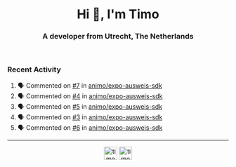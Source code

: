 <h1 align="center">Hi 👋, I'm Timo</h1>
<h3 align="center">A developer from Utrecht, The Netherlands</h3>
<br/>
<!-- https://github.com/rahuldkjain/github-profile-readme-generator --!>

<!--  <p align="left"><img src="https://github-readme-stats.vercel.app/api?username=timoglastra&show_icons=true&count_private=true&" alt="timoglastra" /></p> --!>

<!--
Github language stats
<p align="left"><img src="https://github-readme-stats.vercel.app/api/top-langs/?username=timoglastra&layout=compact" alt="timoglastra" /><p>
-->

<!-- Codestats language stats -->
<!-- <p align="left"><img src="https://codestats-readme.vercel.app/api/top-langs/?username=timoglastra&layout=compact&language_count=12" alt="timoglastra" /><p>    --!>
  
<h3>Recent Activity</h3>

<!--START_SECTION:activity-->
1. 🗣 Commented on [#7](https://github.com/animo/expo-ausweis-sdk/issues/7#issuecomment-2208465268) in [animo/expo-ausweis-sdk](https://github.com/animo/expo-ausweis-sdk)
2. 🗣 Commented on [#4](https://github.com/animo/expo-ausweis-sdk/issues/4#issuecomment-2208462318) in [animo/expo-ausweis-sdk](https://github.com/animo/expo-ausweis-sdk)
3. 🗣 Commented on [#5](https://github.com/animo/expo-ausweis-sdk/issues/5#issuecomment-2208458394) in [animo/expo-ausweis-sdk](https://github.com/animo/expo-ausweis-sdk)
4. 🗣 Commented on [#3](https://github.com/animo/expo-ausweis-sdk/issues/3#issuecomment-2208456363) in [animo/expo-ausweis-sdk](https://github.com/animo/expo-ausweis-sdk)
5. 🗣 Commented on [#6](https://github.com/animo/expo-ausweis-sdk/issues/6#issuecomment-2208455522) in [animo/expo-ausweis-sdk](https://github.com/animo/expo-ausweis-sdk)
<!--END_SECTION:activity-->

---

<p align="center">
<a href="https://twitter.com/timoglastra" target="blank"><img align="center" src="https://cdn.jsdelivr.net/npm/simple-icons@3.0.1/icons/twitter.svg" alt="timoglastra" height="30" width="30" /></a>
<a href="https://linkedin.com/in/timoglastra" target="blank"><img align="center" src="https://cdn.jsdelivr.net/npm/simple-icons@3.0.1/icons/linkedin.svg" alt="timoglastra" height="30" width="30" /></a>
</p>



